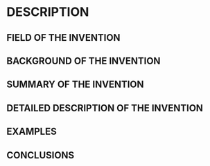 # DESCRIPTION

## FIELD OF THE INVENTION

## BACKGROUND OF THE INVENTION

## SUMMARY OF THE INVENTION

## DETAILED DESCRIPTION OF THE INVENTION

## EXAMPLES

## CONCLUSIONS

